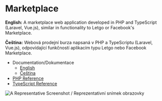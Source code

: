 # Marketplace

**English:** A marketplace web application developed in PHP and TypeScript \(Laravel, Vue.js\), similar in functionality to Letgo or Facebook's Marketplace.

**Čeština:** Webová prodejní burza napsaná v PHP a TypeScriptu \(Laravel, Vue.js\), odpovídající funkčností aplikacím typu Letgo nebo Facebook Marketplace.

* Documentation/Dokumentace
    * [English](https://neumann.gitbook.io/marketplace/english/about)
    * [Čeština](https://neumann.gitbook.io/marketplace/cestina/o-aplikaci)
* [PHP Reference](https://kogli.github.io/marketplace/reference_docs/php/)
* [TypeScript Reference](https://kogli.github.io/marketplace/reference_docs/ts/)

![A Representative Screenshot / Reprezentativní snímek obrazovky](https://github.com/kogli/marketplace/raw/master/screenshot.png)
